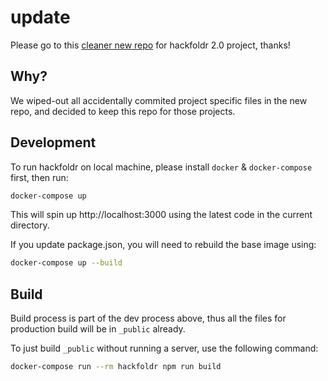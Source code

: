 # update

Please go to this [cleaner new repo](https://github.com/hackfoldr/hackfoldr-2.0-forkme) for hackfoldr 2.0 project, thanks!

## Why?
We wiped-out all accidentally commited project specific files in the new repo, and decided to keep this repo for those projects.

## Development

To run hackfoldr on local machine, please install `docker` & `docker-compose` first, then run:

```bash
docker-compose up
```

This will spin up http://localhost:3000 using the latest code in the current directory.

If you update package.json, you will need to rebuild the base image using:

```bash
docker-compose up --build
```

## Build

Build process is part of the dev process above, thus all the files for production build will be in `_public` already.

To just build `_public` without running a server, use the following command:

```bash
docker-compose run --rm hackfoldr npm run build
```
